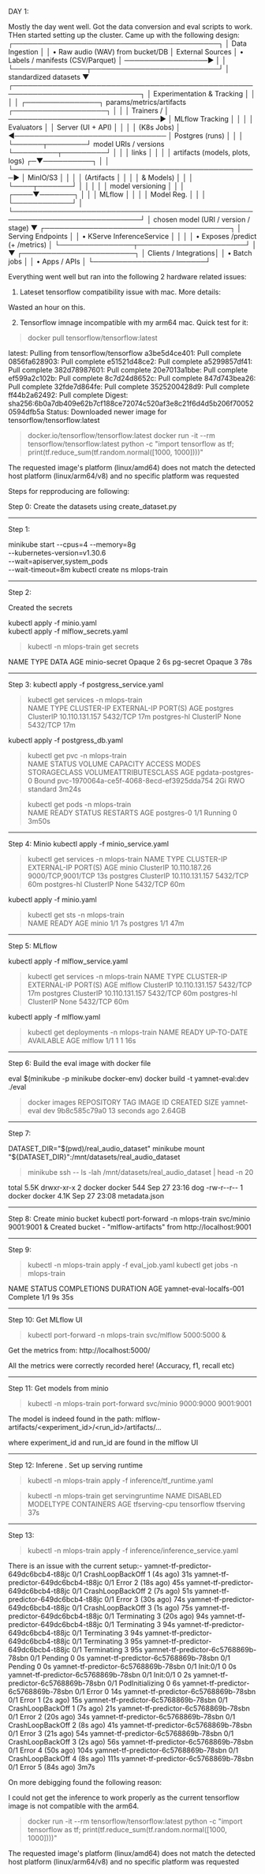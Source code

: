 
DAY 1: 

Mostly the day went well. Got the data conversion and eval scripts to work. THen started setting up the cluster. Came up with the following design:
                         ┌──────────────────────────────────────────┐
                         │              Data Ingestion              │
                         │  • Raw audio (WAV) from bucket/DB       │
  External Sources       │  • Labels / manifests (CSV/Parquet)     │
  ─────────────────▶     │                                         │
                         └───────────────┬──────────────────────────┘
                                         │ standardized datasets
                                         ▼
┌────────────────────────────────────────────────────────────────────────────┐
│                         Experimentation & Tracking                          │
│                                                                            │
│  ┌───────────────┐     params/metrics/artifacts     ┌───────────────────┐  │
│  │  Trainers /   │ ───────────────────────────────▶ │ MLflow Tracking   │  │
│  │  Evaluators   │                               │ Server (UI + API) │  │
│  │  (K8s Jobs)   │ ◀─────────────────────────────── │ Postgres (runs)   │  │
│  └──────┬────────┘         model URIs / versions    └─────────┬─────────┘  │
│         │                                               links  │            │
│         │ artifacts (models, plots, logs)                    ┌─▼──────────┐ │
│         └──────────────────────────────────────────────────▶ │ MinIO/S3   │ │
│                                                              │ (Artifacts │ │
│                                                              │  & Models) │ │
│                                                              └────┬───────┘ │
│                                                                   │          │
│                                                 model versioning  │          │
│                                                              ┌────▼───────┐ │
│                                                              │ MLflow     │ │
│                                                              │ Model Reg. │ │
│                                                              └────────────┘ │
└────────────────────────────────────────────────────────────────────────────┘
                                         │ chosen model (URI / version / stage)
                                         ▼
                           ┌──────────────────────────────────────┐
                           │          Serving Endpoints           │
                           │  • KServe InferenceService           │
                           │                                      │
                           │  • Exposes /predict (+ /metrics)     │
                           └───────────────┬──────────────────────┘
                                           │
                                           ▼
                               ┌───────────────────────┐
                               │  Clients / Integrations│
                               │  • Batch jobs          │
                               │  • Apps / APIs         │
                               └───────────────────────┘


Everything went well but ran into the following 2 hardware related issues:

1. Lateset tensorflow compatibility issue with mac. 
More details: 

Wasted an hour on this.

2. Tensorflow imnage incompatible with my arm64 mac.
Quick test for it:
> docker pull tensorflow/tensorflow:latest

latest: Pulling from tensorflow/tensorflow
a3be5d4ce401: Pull complete 
0856fa628903: Pull complete 
e51521d48ce2: Pull complete 
a5299857df41: Pull complete 
382d78987601: Pull complete 
20e7013a1bbe: Pull complete 
ef599a2c102b: Pull complete 
8c7d24d8652c: Pull complete 
847d743bea26: Pull complete 
32fde7d864fe: Pull complete 
3525200428d9: Pull complete 
ff44b2a62492: Pull complete 
Digest: sha256:6b0a7db409e62b7cf188ce72074c520af3e8c21f6d4d5b206f700520594dfb5a
Status: Downloaded newer image for tensorflow/tensorflow:latest
> docker.io/tensorflow/tensorflow:latest
> docker run -it --rm tensorflow/tensorflow:latest python -c "import tensorflow as tf; print(tf.reduce_sum(tf.random.normal([1000, 1000])))"

 The requested image's platform (linux/amd64) does not match the detected host platform (linux/arm64/v8) and no specific platform was requested




Steps for repproducing are following:



Step 0: Create the datasets using create_dataset.py

----------------------------------------------------
Step 1:

minikube start --cpus=4 --memory=8g \
  --kubernetes-version=v1.30.6 \
  --wait=apiserver,system_pods \
  --wait-timeout=8m
kubectl create ns mlops-train

----------------------------------------------------
Step 2:

Created the secrets

kubectl apply -f minio.yaml   
kubectl apply -f mlflow_secrets.yaml   

> kubectl -n mlops-train get secrets  

NAME           TYPE     DATA   AGE
minio-secret   Opaque   2      6s
pg-secret      Opaque   3      78s



----------------------------------------------------
Step 3:
kubectl apply -f postgress_service.yaml
> kubectl get services -n mlops-train                                                       
NAME          TYPE        CLUSTER-IP       EXTERNAL-IP   PORT(S)    AGE
postgres      ClusterIP   10.110.131.157   <none>        5432/TCP   17m
postgres-hl   ClusterIP   None             <none>        5432/TCP   17m



kubectl apply -f postgress_db.yaml

> kubectl get pvc -n mlops-train                                               
NAME                STATUS   VOLUME                                     CAPACITY   ACCESS MODES   STORAGECLASS   VOLUMEATTRIBUTESCLASS   AGE
pgdata-postgres-0   Bound    pvc-1970064a-ce5f-4068-8ecd-ef3925dda754   2Gi        RWO            standard       <unset>                 3m24s

> kubectl get pods -n mlops-train                                                              
NAME         READY   STATUS    RESTARTS   AGE
postgres-0   1/1     Running   0          3m50s





----------------------------------------------------
Step 4:  Minio
kubectl apply -f minio_service.yaml 

> kubectl get services -n mlops-train
NAME          TYPE        CLUSTER-IP       EXTERNAL-IP   PORT(S)             AGE
minio         ClusterIP   10.110.187.26    <none>        9000/TCP,9001/TCP   13s
postgres      ClusterIP   10.110.131.157   <none>        5432/TCP            60m
postgres-hl   ClusterIP   None             <none>        5432/TCP            60m

kubectl apply -f minio.yaml

> kubectl get sts -n mlops-train     
NAME       READY   AGE
minio      1/1     7s
postgres   1/1     47m


----------------------------------------------------
Step 5:  MLflow

kubectl apply -f mlflow_service.yaml

> kubectl get services -n mlops-train
NAME          TYPE        CLUSTER-IP       EXTERNAL-IP   PORT(S)    AGE
mlflow        ClusterIP   10.110.131.157   <none>        5432/TCP   17m
postgres      ClusterIP   10.110.131.157   <none>        5432/TCP   60m
postgres-hl   ClusterIP   None             <none>        5432/TCP   60m




kubectl apply -f mlflow.yaml

> kubectl get deployments -n mlops-train
NAME     READY   UP-TO-DATE   AVAILABLE   AGE
mlflow   1/1     1            1           16s


----------------------------------------------------
Step 6: Build the eval image with docker file

eval $(minikube -p minikube docker-env)
docker build -t yamnet-eval:dev ./eval


> docker images
REPOSITORY                                TAG                            IMAGE ID       CREATED          SIZE
yamnet-eval                               dev                            9b8c585c79a0   13 seconds ago   2.64GB


----------------------------------------------------
Step 7: 

DATASET_DIR="$(pwd)/real_audio_dataset"  
minikube mount "${DATASET_DIR}":/mnt/datasets/real_audio_dataset


> minikube ssh -- ls -lah /mnt/datasets/real_audio_dataset | head -n 20

total 5.5K
drwxr-xr-x 2 docker docker  544 Sep 27 23:16 dog
-rw-r--r-- 1 docker docker 4.1K Sep 27 23:08 metadata.json


----------------------------------------------------
Step 8:  Create minio bucket
kubectl port-forward -n mlops-train svc/minio 9001:9001 &
Created bucket - "mlflow-artifacts" from http://localhost:9001


----------------------------------------------------
Step 9: 
> kubectl -n mlops-train apply -f eval_job.yaml
> kubectl get jobs -n mlops-train

NAME                      STATUS     COMPLETIONS   DURATION   AGE
yamnet-eval-localfs-001   Complete   1/1           9s         35s



----------------------------------------------------
Step 10: Get MLflow UI
> kubectl port-forward -n mlops-train svc/mlflow 5000:5000 &

Get the metrics from:
http://localhost:5000/

All the metrics were correctly recorded here! (Accuracy, f1, recall etc)


----------------------------------------------------
Step 11: Get models  from minio
> kubectl -n mlops-train port-forward svc/minio 9000:9000 9001:9001

The model is indeed found in the path:
mlflow-artifacts/<experiment_id>/<run_id>/artifacts/...

where experiment_id and run_id are found in the mlflow UI


----------------------------------------------------
Step 12: Inferene . Set up serving runtime

> kubectl -n mlops-train apply -f inference/tf_runtime.yaml

> kubectl -n mlops-train get servingruntime
NAME            DISABLED   MODELTYPE    CONTAINERS   AGE
tfserving-cpu              tensorflow   tfserving    37s


----------------------------------------------------
Step 13: 
> kubectl -n mlops-train apply -f inference/inference_service.yaml




There is an issue with the current setup:-
yamnet-tf-predictor-649dc6bcb4-t88jc   0/1     CrashLoopBackOff   1 (4s ago)     31s
yamnet-tf-predictor-649dc6bcb4-t88jc   0/1     Error              2 (18s ago)    45s
yamnet-tf-predictor-649dc6bcb4-t88jc   0/1     CrashLoopBackOff   2 (7s ago)     51s
yamnet-tf-predictor-649dc6bcb4-t88jc   0/1     Error              3 (30s ago)    74s
yamnet-tf-predictor-649dc6bcb4-t88jc   0/1     CrashLoopBackOff   3 (1s ago)     75s
yamnet-tf-predictor-649dc6bcb4-t88jc   0/1     Terminating        3 (20s ago)    94s
yamnet-tf-predictor-649dc6bcb4-t88jc   0/1     Terminating        3              94s
yamnet-tf-predictor-649dc6bcb4-t88jc   0/1     Terminating        3              94s
yamnet-tf-predictor-649dc6bcb4-t88jc   0/1     Terminating        3              95s
yamnet-tf-predictor-649dc6bcb4-t88jc   0/1     Terminating        3              95s
yamnet-tf-predictor-6c5768869b-78sbn   0/1     Pending            0              0s
yamnet-tf-predictor-6c5768869b-78sbn   0/1     Pending            0              0s
yamnet-tf-predictor-6c5768869b-78sbn   0/1     Init:0/1           0              0s
yamnet-tf-predictor-6c5768869b-78sbn   0/1     Init:0/1           0              2s
yamnet-tf-predictor-6c5768869b-78sbn   0/1     PodInitializing    0              6s
yamnet-tf-predictor-6c5768869b-78sbn   0/1     Error              0              14s
yamnet-tf-predictor-6c5768869b-78sbn   0/1     Error              1 (2s ago)     15s
yamnet-tf-predictor-6c5768869b-78sbn   0/1     CrashLoopBackOff   1 (7s ago)     21s
yamnet-tf-predictor-6c5768869b-78sbn   0/1     Error              2 (20s ago)    34s
yamnet-tf-predictor-6c5768869b-78sbn   0/1     CrashLoopBackOff   2 (8s ago)     41s
yamnet-tf-predictor-6c5768869b-78sbn   0/1     Error              3 (21s ago)    54s
yamnet-tf-predictor-6c5768869b-78sbn   0/1     CrashLoopBackOff   3 (2s ago)     56s
yamnet-tf-predictor-6c5768869b-78sbn   0/1     Error              4 (50s ago)    104s
yamnet-tf-predictor-6c5768869b-78sbn   0/1     CrashLoopBackOff   4 (8s ago)     111s
yamnet-tf-predictor-6c5768869b-78sbn   0/1     Error              5 (84s ago)    3m7s


On more debigging found the following reason:

I could not get the inference to work properly as the current tensorflow image is not compatible with the arm64.




 > docker run -it --rm tensorflow/tensorflow:latest python -c "import tensorflow as tf; print(tf.reduce_sum(tf.random.normal([1000, 1000])))"

 The requested image's platform (linux/amd64) does not match the detected host platform (linux/arm64/v8) and no specific platform was requested